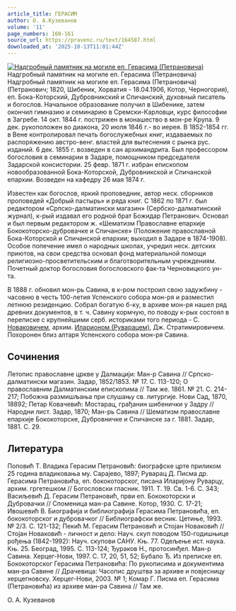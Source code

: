 ```yaml
---
article_title: ГЕРАСИМ
author: О. А.Кузеванов
volume: '11'
page_numbers: 160-161
source_url: https://pravenc.ru/text/164587.html
downloaded_at: '2025-10-13T11:01:44Z'
---
```


[![Надгробный памятник на могиле еп. Герасима (Петрановича)](https://pravenc.ru/data/430/468/1234/i200.jpg "Кликните для увеличения картинки")](https://pravenc.ru/data/430/468/1234/i400.jpg)Надгробный памятник на могиле еп. Герасима (Петрановича)  
Надгробный памятник на могиле еп. Герасима (Петрановича)(Петранович; 1820, Шибеник, Хорватия - 18.04.1906, Котор, Черногория), еп. Бока-Которский, Дубровникский и Спичанский, духовный писатель и богослов. Начальное образование получил в Шибенике, затем окончил гимназию и семинарию в Сремски-Карловци, курс философии в Загребе. 14 окт. 1844 г. пострижен в монашество в мон-ре Крупа. 9 дек. рукоположен во диакона, 20 июля 1846 г.- во иерея. В 1852-1854 гг. в Вене контролировал печать богослужебных книг, издаваемых по распоряжению австро-венг. властей для вытеснения с рынка рус. изданий. 6 дек. 1855 г. возведен в сан архимандрита. Был профессором богословия в семинарии в Задаре, помощником председателя Задарской консистории. 25 февр. 1871 г. избран епископом новообразованной Бока-Которской, Дубровникской и Спичанской епархии. Возведен на кафедру 26 мая 1874 г.

Известен как богослов, яркий проповедник, автор неск. сборников проповедей «Добрый пастырь» и ряда книг. С 1862 по 1871 г. был редактором «Српско-далматински магазин» (Сербско-далматинский журнал), к-рый издавал его родной брат Божидар Петранович. Основал и был первым редактором ж. «Шематизм Православне епархиjе Бококоторско-дубровачке и Спичанске» (Положение православной Бока-Которской и Спичанской епархии; выходил в Задаре в 1874-1908). Особое попечение имел о народных школах, учредил неск. детских приютов, на свои средства основал фонд материальной помощи религиозно-просветительским и благотворительным учреждениям. Почетный доктор богословия богословского фак-та Черновицкого ун-та.

В 1888 г. обновил мон-рь Савина, в к-ром построил свою задужбину - часовню в честь 100-летия Успенского собора мон-ря и разместил летнюю резиденцию. Собрал богатую б-ку, в архиве мон-ря нашел ряд древних документов, в т. ч. Савину кормчую, по поводу к-рых состоял в переписке с крупнейшими серб. историками того периода - С. [Новаковичем](https://pravenc.ru/text/Новаковичем.html), архим. [Иларионом (Руварацем)](<https://pravenc.ru/text/Иларионом (Руварацем).html>), Дж. Стратимировичем. Похоронен близ алтаря Успенского собора мон-ря Савина.

## Сочинения

Летопис православне цркве у Далмациjи: Ман-р Савина // Српско-далматински магазин. Задар, 1852/1853. № 17. С. 113-120; О православним Далматинским епископима // Там же. 1861. № 21. С. 214-217; Побожна размишљања при слушању св. литургиjе. Нови Сад, 1870, 18892; Петар Ковачевић: Мостарац, грађанин шибенички у Задру // Народни лист. Задар, 1870; Ман-рь Савина // Шематизм православне епархиjе Бококоторске, Дубровничке и Спичанске за г. 1881. Задар, 1881. С. 29.

## Литература

Поповић Т. Владика Герасим Петрановић: биографске црте приликом 25 година владиковања му. Сараjево, 1897; Руварац Д. Писма др. Герасима Петрановића, еп. бококоторског, писана Илариjону Руварцу, архим. гргетешком // Богословски гласник. 1911. Т. 19. Св. 1-6. С. 343; Васиљевић Д. Герасим Петрановић, први еп. Бококоторски и Дубровачки // Споменица ман-ра Савине. Котор, 1930. С. 17-21; Ивошевић В. Биографиjа и библиографиjа Герасима Петрановића, еп. бококоторског и дубровачког // Библиографски весник. Цетиње, 1993. № 2/3. С. 121-132; Пекић М. Герасим Петрановић и Стоjан Новаковић // Стоjан Новаковић - личност и дело: Науч. скуп поводом 150-годишњице рођења (1842-1992): Науч. скупови САНУ. Књ. 77. Одељење ист. наука. Књ. 25. Београд, 1995. С. 113-124; Ђураков Н., протосинђел. Ман-р Савина. Херцег-Нови, 1997. С. 17, 20, 51, 52; Бубало Ђ. Из преписке еп. Бококоторског Герасима Петрановића: По рукописима и документима ман-ра Савине // Драчевица: Часопис друштва за архиве и повjесницу херцегновску. Херцег-Нови, 2003. № 1; Комар Г. Писма еп. Герасима (Петрановића) из архиве ман-ра Савина // Там же.

О. А.  Кузеванов
